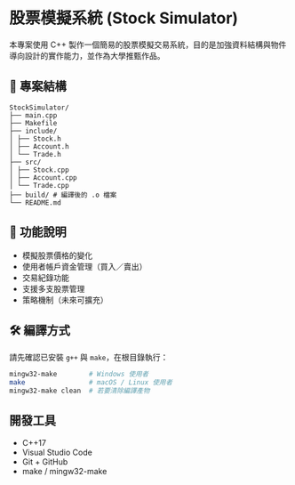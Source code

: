 # 股票模擬系統 (Stock Simulator)

本專案使用 C++ 製作一個簡易的股票模擬交易系統，目的是加強資料結構與物件導向設計的實作能力，並作為大學推甄作品。

## 📁 專案結構
```
StockSimulator/
├── main.cpp
├── Makefile
├── include/
│ ├── Stock.h
│ ├── Account.h
│ └── Trade.h
├── src/
│ ├── Stock.cpp
│ ├── Account.cpp
│ └── Trade.cpp
├── build/ # 編譯後的 .o 檔案
└── README.md
```

## 🚀 功能說明

- 模擬股票價格的變化
- 使用者帳戶資金管理（買入／賣出）
- 交易紀錄功能
- 支援多支股票管理
- 策略機制（未來可擴充）

## 🛠️ 編譯方式

請先確認已安裝 `g++` 與 `make`，在根目錄執行：

```bash
mingw32-make        # Windows 使用者
make                # macOS / Linux 使用者
mingw32-make clean  # 若要清除編譯產物
```

## 開發工具
* C++17
* Visual Studio Code
* Git + GitHub
* make / mingw32-make